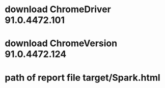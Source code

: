 # download ChromeDriver 91.0.4472.101
# download ChromeVersion 91.0.4472.124
# path of report file target/Spark.html


